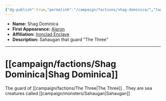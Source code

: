 ```yaml
---
{"dg-publish":true,"permalink":"/campaign/factions/shag-dominica/","tags":["faction"],"noteIcon":"","created":"2025-10-26T08:30:00.442-07:00","updated":"2025-10-27T22:27:00.072-07:00"}
---
```



<p><span><ul>
<li dir="auto"><strong>Name:</strong> Shag Dominica</li>
<li dir="auto"><strong>First Appearance:</strong> <a data-tooltip-position="top" aria-label="campaign/locations/Alaron.md" data-href="campaign/locations/Alaron.md" href="campaign/locations/Alaron.md" class="internal-link" target="_blank" rel="noopener nofollow">Alaron</a></li>
<li dir="auto"><strong>Affiliation:</strong> <a data-tooltip-position="top" aria-label="campaign/factions/Ironclad Enclave.md" data-href="campaign/factions/Ironclad Enclave.md" href="campaign/factions/Ironclad Enclave.md" class="internal-link" target="_blank" rel="noopener nofollow">Ironclad Enclave</a></li>
<li dir="auto"><strong>Description:</strong> Sahaugan that guard "The Three"</li>
</ul></span></p>

---

# [[campaign/factions/Shag Dominica\|Shag Dominica]]
The guard of [[campaign/factions/The Three\|The Three]] . They are sea creatures called [[campaign/monsters/Sahaugan\|Sahaugan]] 